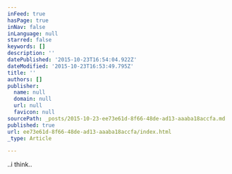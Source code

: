 ```yaml
---
inFeed: true
hasPage: true
inNav: false
inLanguage: null
starred: false
keywords: []
description: ''
datePublished: '2015-10-23T16:54:04.922Z'
dateModified: '2015-10-23T16:53:49.795Z'
title: ''
authors: []
publisher:
  name: null
  domain: null
  url: null
  favicon: null
sourcePath: _posts/2015-10-23-ee73e61d-8f66-48de-ad13-aaaba18accfa.md
published: true
url: ee73e61d-8f66-48de-ad13-aaaba18accfa/index.html
_type: Article

---
```

..i think..